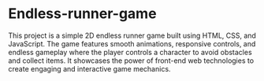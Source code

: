 # Endless-runner-game
This project is a simple 2D endless runner game built using HTML, CSS, and JavaScript. The game features smooth animations, responsive controls, and endless gameplay where the player controls a character to avoid obstacles and collect items. It showcases the power of front-end web technologies to create engaging and interactive game mechanics.

